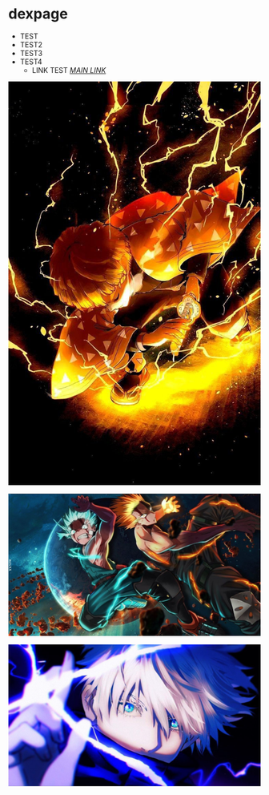 # dexpage 
- TEST 
- TEST2 
- TEST3 
- TEST4 
  - LINK TEST *[MAIN LINK](https://www.dexcloud.gq)* 
  
 ![TEST1JPEG!](images/1testpage.jpg "Zenitsu")

 ![TEST2JPEG!](images/02test.jpg "ANIME1")
 
 ![TEST3PEG!](images/03test.jpg "ANIME2")
